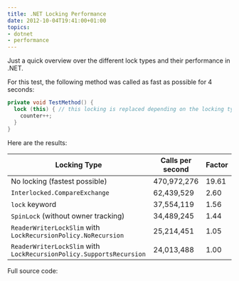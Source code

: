 ```yaml
---
title: .NET Locking Performance
date: 2012-10-04T19:41:00+01:00
topics:
- dotnet
- performance
---
```


Just a quick overview over the different lock types and their performance in .NET.

For this test, the following method was called as fast as possible for 4 seconds:

```c#
private void TestMethod() {
  lock (this) { // this locking is replaced depending on the locking type
    counter++;
  }
}
```

Here are the results:

| Locking Type                                                          | Calls per second  | Factor |
| --------------------------------------------------------------------- | ----------------- | ------ |
| No locking (fastest possible)                                         | 470,972,276       | 19.61  |
|`Interlocked.CompareExchange`                                          | 62,439,529        | 2.60   |
|`lock` keyword                                                         | 37,554,119        | 1.56   |
|`SpinLock` (without owner tracking)                                    | 34,489,245        | 1.44   |
|`ReaderWriterLockSlim` with `LockRecursionPolicy.NoRecursion`          | 25,214,451        | 1.05   |
|`ReaderWriterLockSlim` with `LockRecursionPolicy.SupportsRecursion`    | 24,013,488        | 1.00   |

Full source code: [](Program.cs)
